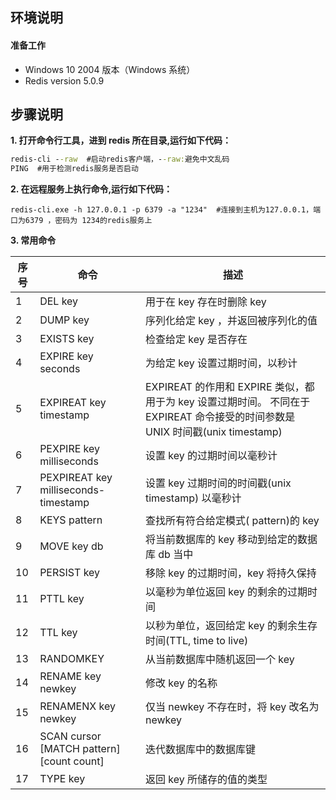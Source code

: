 ## **环境说明**

#### 准备工作

- Windows 10 2004 版本（Windows 系统）
- Redis version 5.0.9

## **步骤说明**

**1. 打开命令行工具，进到 redis 所在目录,运行如下代码：**

```cmd
redis-cli --raw  #启动redis客户端，--raw:避免中文乱码
PING  #用于检测redis服务是否启动
```

**2. 在远程服务上执行命令,运行如下代码：**

```@cmd
redis-cli.exe -h 127.0.0.1 -p 6379 -a "1234"  #连接到主机为127.0.0.1，端口为6379 ，密码为 1234的redis服务上
```

**3. 常用命令**

| 序号 | 命令                                     | 描述                                                                                                                          |
| ---- | ---------------------------------------- | ----------------------------------------------------------------------------------------------------------------------------- |
| 1    | DEL key                                  | 用于在 key 存在时删除 key                                                                                                     |
| 2    | DUMP key                                 | 序列化给定 key ，并返回被序列化的值                                                                                           |
| 3    | EXISTS key                               | 检查给定 key 是否存在                                                                                                         |
| 4    | EXPIRE key seconds                       | 为给定 key 设置过期时间，以秒计                                                                                               |
| 5    | EXPIREAT key timestamp                   | EXPIREAT 的作用和 EXPIRE 类似，都用于为 key 设置过期时间。 不同在于 EXPIREAT 命令接受的时间参数是 UNIX 时间戳(unix timestamp) |
| 6    | PEXPIRE key milliseconds                 | 设置 key 的过期时间以毫秒计                                                                                                   |
| 7    | PEXPIREAT key milliseconds-timestamp     | 设置 key 过期时间的时间戳(unix timestamp) 以毫秒计                                                                            |
| 8    | KEYS pattern                             | 查找所有符合给定模式( pattern)的 key                                                                                          |
| 9    | MOVE key db                              | 将当前数据库的 key 移动到给定的数据库 db 当中                                                                                 |
| 10   | PERSIST key                              | 移除 key 的过期时间，key 将持久保持                                                                                           |
| 11   | PTTL key                                 | 以毫秒为单位返回 key 的剩余的过期时间                                                                                         |
| 12   | TTL key                                  | 以秒为单位，返回给定 key 的剩余生存时间(TTL, time to live)                                                                    |
| 13   | RANDOMKEY                                | 从当前数据库中随机返回一个 key                                                                                                |
| 14   | RENAME key newkey                        | 修改 key 的名称                                                                                                               |
| 15   | RENAMENX key newkey                      | 仅当 newkey 不存在时，将 key 改名为 newkey                                                                                    |
| 16   | SCAN cursor [MATCH pattern][count count] | 迭代数据库中的数据库键                                                                                                        |
| 17   | TYPE key                                 | 返回 key 所储存的值的类型                                                                                                     |
